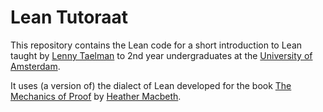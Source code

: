 # Lean Tutoraat

This repository contains the Lean code for a short introduction to Lean taught
by [Lenny Taelman](https://lennytaelman.github.io/) to 2nd year undergraduates
at the [University of Amsterdam](http://www.uva.nl/).

It uses (a version of) the dialect of Lean developed for the book
[The Mechanics of Proof](https://hrmacbeth.github.io/math2001) by
[Heather Macbeth](https://faculty.fordham.edu/hmacbeth1). 
